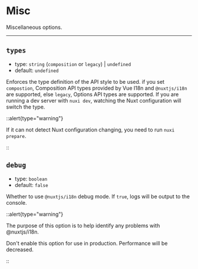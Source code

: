 # Misc

Miscellaneous options.

---

## `types`

- type: `string` (`composition` or `legacy`) | `undefined`
- default: `undefined`

Enforces the type definition of the API style to be used. if you set `compostion`, Composition API types provided by Vue I18n and `@nuxtjs/i18n` are supported, else  `legacy`, Options API types are supported. If you are running a dev server with `nuxi dev`, watching the Nuxt configuration will switch the type. 

::alert{type="warning"}

If it can not detect Nuxt configuration changing, you need to run `nuxi prepare`.

::


## `debug`

- type: `boolean`
- default: `false`

Whether to use `@nuxtjs/i18n` debug mode. If `true`, logs will be output to the console.

::alert{type="warning"}

The purpose of this option is to help identify any problems with @nuxtjs/i18n.

Don't enable this option for use in production. Performance will be decreased.

::
